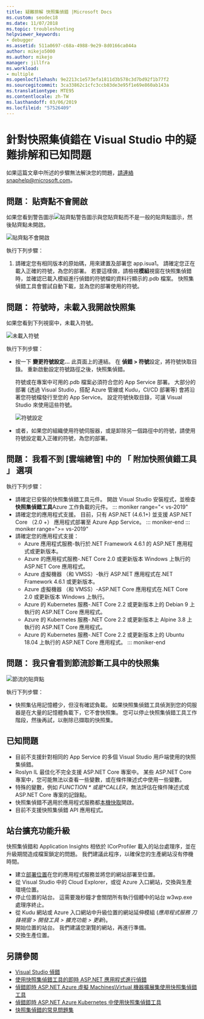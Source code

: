 ```yaml
---
title: 疑難排解 快照集偵錯 |Microsoft Docs
ms.custom: seodec18
ms.date: 11/07/2018
ms.topic: troubleshooting
helpviewer_keywords:
- debugger
ms.assetid: 511a0697-c68a-4988-9e29-8d0166ca044a
author: mikejo5000
ms.author: mikejo
manager: jillfra
ms.workload:
- multiple
ms.openlocfilehash: 9e2213c1e573efa1811d3b578c3d7bd92f1b77f2
ms.sourcegitcommit: 3ca33862c1cfc3ccb83de3e95f1e69e860ab143a
ms.translationtype: MTE95
ms.contentlocale: zh-TW
ms.lasthandoff: 03/06/2019
ms.locfileid: "57526409"
---
```

# <a name="troubleshooting-and-known-issues-for-snapshot-debugging-in-visual-studio"></a>針對快照集偵錯在 Visual Studio 中的疑難排解和已知問題

如果這篇文章中所述的步驟無法解決您的問題，請連絡snaphelp@microsoft.com。

## <a name="issue-snappoint-does-not-turn-on"></a>問題︰ 貼齊點不會開啟

如果您看到警告圖示![貼齊點警告圖示](../debugger/media/snapshot-troubleshooting-snappoint-warning-icon.png "貼齊點警告圖示")與您貼齊點而不是一般的貼齊點圖示，然後貼齊點未開啟。

![貼齊點不會開啟](../debugger/media/snapshot-troubleshooting-dont-turn-on.png "貼齊點不會開啟")

執行下列步驟：

1. 請確定您有相同版本的原始碼，用來建置及部署您 app.isua1。 請確定您正在載入正確的符號，為您的部署。 若要這樣做，請檢視**模組**視窗在快照集偵錯時，並確認已載入模組進行偵錯的符號檔的資料行顯示的.pdb 檔案。 快照集偵錯工具會嘗試自動下載，並為您的部署使用的符號。

## <a name="issue-symbols-do-not-load-when-i-open-a-snapshot"></a>問題： 符號時，未載入我開啟快照集

如果您看到下列視窗中，未載入符號。

![未載入符號](../debugger/media/snapshot-troubleshooting-symbols-wont-load.png "未載入符號")

執行下列步驟：

- 按一下 **變更符號設定...** 此頁面上的連結。 在 **偵錯 > 符號**設定，將符號快取目錄。 重新啟動設定符號路徑之後，快照集偵錯。

   符號或在專案中可用的.pdb 檔案必須符合您的 App Service 部署。 大部分的部署 (透過 Visual Studio，搭配 Azure 管線或 Kudu，CI/CD 部署等) 會將沿著您符號檔發行至您的 App Service。 設定符號快取目錄，可讓 Visual Studio 來使用這些符號。

   ![符號設定](../debugger/media/snapshot-troubleshooting-symbol-settings.png "符號設定")

- 或者，如果您的組織使用符號伺服器，或是卸除另一個路徑中的符號，請使用符號設定載入正確的符號，為您的部署。

## <a name="issue-i-cannot-see-the-attach-snapshot-debugger-option-in-the-cloud-explorer"></a>問題： 我看不到 [雲端總管] 中的 「 附加快照偵錯工具 」 選項

執行下列步驟：

- 請確定已安裝的快照集偵錯工具元件。 開啟 Visual Studio 安裝程式，並檢查**快照集偵錯工具**Azure 工作負載的元件。
::: moniker range="< vs-2019"
- 請確定您的應用程式支援。 目前，只有 ASP.NET (4.6.1+) 並支援 ASP.NET Core （2.0 +） 應用程式部署至 Azure App Service。
::: moniker-end
::: moniker range=">= vs-2019"
- 請確定您的應用程式支援：
  - Azure 應用程式服務-執行於.NET Framework 4.6.1 的 ASP.NET 應用程式或更新版本。
  - Azure 的應用程式服務-.NET Core 2.0 或更新版本 Windows 上執行的 ASP.NET Core 應用程式。
  - Azure 虛擬機器 （和 VMSS）-執行 ASP.NET 應用程式在.NET Framework 4.6.1 或更新版本。
  - Azure 虛擬機器 （和 VMSS）-ASP.NET Core 應用程式在.NET Core 2.0 或更新版本 Windows 上執行。
  - Azure 的 Kubernetes 服務-.NET Core 2.2 或更新版本上的 Debian 9 上執行的 ASP.NET Core 應用程式。
  - Azure 的 Kubernetes 服務-.NET Core 2.2 或更新版本上 Alpine 3.8 上執行的 ASP.NET Core 應用程式。
  - Azure 的 Kubernetes 服務-.NET Core 2.2 或更新版本上的 Ubuntu 18.04 上執行的 ASP.NET Core 應用程式。
::: moniker-end

## <a name="issue-i-only-see-throttled-snapshots-in-the-diagnostic-tools"></a>問題： 我只會看到節流診斷工具中的快照集

![節流的貼齊點](../debugger/media/snapshot-troubleshooting-throttled-snapshots.png "節流的貼齊點")

執行下列步驟：

- 快照集佔用記憶體少，但沒有確認負載。 如果快照集偵錯工具偵測到您的伺服器是在大量的記憶體負載下，它不會快照集。 您可以停止快照集偵錯工具工作階段，然後再試，以刪除已擷取的快照集。

## <a name="known-issues"></a>已知問題

- 目前不支援針對相同的 App Service 的多個 Visual Studio 用戶端使用的快照集偵錯。
- Roslyn IL 最佳化不完全支援 ASP.NET Core 專案中。 某些 ASP.NET Core 專案中，您可能無法以查看一些變數，或在條件陳述式中使用一些變數。
- 特殊的變數，例如 *$FUNCTION*或是 *$CALLER*，無法評估在條件陳述式或 ASP.NET Core 專案的記錄點。
- 快照集偵錯不適用於應用程式服務都[本機快取](/azure/app-service/app-service-local-cache)開啟。
- 目前不支援快照集偵錯 API 應用程式。

## <a name="site-extension-upgrade"></a>站台擴充功能升級

快照集偵錯和 Application Insights 相依於 ICorProfiler 載入的站台處理序，並在升級期間造成檔案鎖定的問題。 我們建議此程序，以確保您的生產網站沒有停機時間。

- 建立[部署位置](/azure/app-service/web-sites-staged-publishing)在您的應用程式服務並將您的網站部署至位置。
- 從 Visual Studio 中的 Cloud Explorer，或從 Azure 入口網站，交換與生產環境位置。
- 停止位置的站台。 這需要幾秒鐘才會關閉所有執行個體中的站台 w3wp.exe 處理序終止。
- 從 Kudu 網站或 Azure 入口網站中升級位置的網站延伸模組 (*應用程式服務 刀鋒視窗 > 開發工具 > 擴充功能 > 更新*)。
- 開始位置的站台。 我們建議您瀏覽的網站，再進行準備。
- 交換生產位置。

## <a name="see-also"></a>另請參閱

- [Visual Studio 偵錯](../debugger/index.md)
- [使用快照集偵錯工具的即時 ASP.NET 應用程式進行偵錯](../debugger/debug-live-azure-applications.md)
- [偵錯即時 ASP.NET Azure 虛擬 Machines\Virtual 機器擴展集使用快照集偵錯工具](../debugger/debug-live-azure-virtual-machines.md)
- [偵錯即時 ASP.NET Azure Kubernetes 中使用快照集偵錯工具](../debugger/debug-live-azure-kubernetes.md)
- [快照集偵錯的常見問題集](../debugger/debug-live-azure-apps-faq.md)